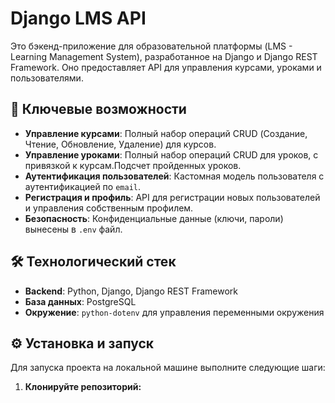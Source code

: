 # Django LMS API

Это бэкенд-приложение для образовательной платформы (LMS - Learning Management System), разработанное на Django и Django REST Framework. Оно предоставляет API для управления курсами, уроками и пользователями.

## 🚀 Ключевые возможности

-   **Управление курсами**: Полный набор операций CRUD (Создание, Чтение, Обновление, Удаление) для курсов.
-   **Управление уроками**: Полный набор операций CRUD для уроков, с привязкой к курсам.Подсчет пройденных уроков.
-   **Аутентификация пользователей**: Кастомная модель пользователя с аутентификацией по `email`.
-   **Регистрация и профиль**: API для регистрации новых пользователей и управления собственным профилем.
-   **Безопасность**: Конфиденциальные данные (ключи, пароли) вынесены в `.env` файл.


## 🛠️ Технологический стек

-   **Backend**: Python, Django, Django REST Framework
-   **База данных**: PostgreSQL
-   **Окружение**: `python-dotenv` для управления переменными окружения

## ⚙️ Установка и запуск

Для запуска проекта на локальной машине выполните следующие шаги:

1.  **Клонируйте репозиторий:**
    